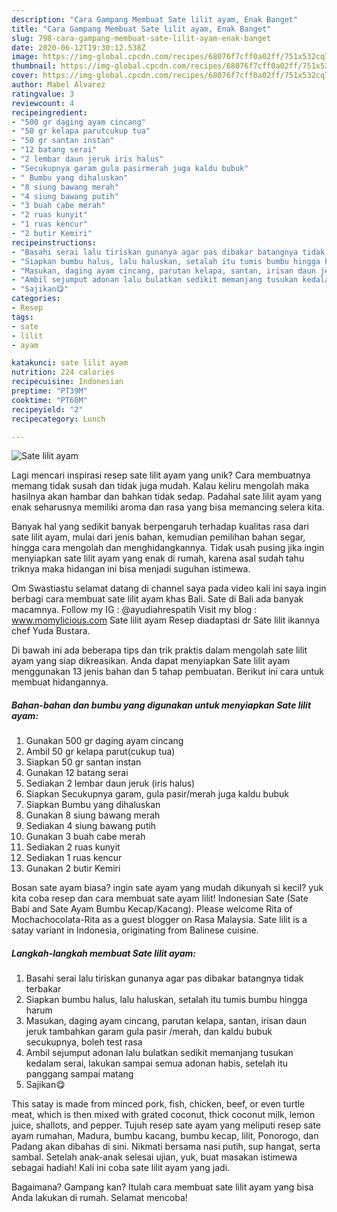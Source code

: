 ```yaml
---
description: "Cara Gampang Membuat Sate lilit ayam, Enak Banget"
title: "Cara Gampang Membuat Sate lilit ayam, Enak Banget"
slug: 798-cara-gampang-membuat-sate-lilit-ayam-enak-banget
date: 2020-06-12T19:30:12.538Z
image: https://img-global.cpcdn.com/recipes/68076f7cff0a02ff/751x532cq70/sate-lilit-ayam-foto-resep-utama.jpg
thumbnail: https://img-global.cpcdn.com/recipes/68076f7cff0a02ff/751x532cq70/sate-lilit-ayam-foto-resep-utama.jpg
cover: https://img-global.cpcdn.com/recipes/68076f7cff0a02ff/751x532cq70/sate-lilit-ayam-foto-resep-utama.jpg
author: Mabel Alvarez
ratingvalue: 3
reviewcount: 4
recipeingredient:
- "500 gr daging ayam cincang"
- "50 gr kelapa parutcukup tua"
- "50 gr santan instan"
- "12 batang serai"
- "2 lembar daun jeruk iris halus"
- "Secukupnya garam gula pasirmerah juga kaldu bubuk"
- " Bumbu yang dihaluskan"
- "8 siung bawang merah"
- "4 siung bawang putih"
- "3 buah cabe merah"
- "2 ruas kunyit"
- "1 ruas kencur"
- "2 butir Kemiri"
recipeinstructions:
- "Basahi serai lalu tiriskan gunanya agar pas dibakar batangnya tidak terbakar"
- "Siapkan bumbu halus, lalu haluskan, setalah itu tumis bumbu hingga harum"
- "Masukan, daging ayam cincang, parutan kelapa, santan, irisan daun jeruk tambahkan garam gula pasir /merah, dan kaldu bubuk secukupnya, boleh test rasa"
- "Ambil sejumput adonan lalu bulatkan sedikit memanjang tusukan kedalam serai, lakukan sampai semua adonan habis, setelah itu panggang sampai matang"
- "Sajikan😋"
categories:
- Resep
tags:
- sate
- lilit
- ayam

katakunci: sate lilit ayam 
nutrition: 224 calories
recipecuisine: Indonesian
preptime: "PT39M"
cooktime: "PT60M"
recipeyield: "2"
recipecategory: Lunch

---
```



![Sate lilit ayam](https://img-global.cpcdn.com/recipes/68076f7cff0a02ff/751x532cq70/sate-lilit-ayam-foto-resep-utama.jpg)

Lagi mencari inspirasi resep sate lilit ayam yang unik? Cara membuatnya memang tidak susah dan tidak juga mudah. Kalau keliru mengolah maka hasilnya akan hambar dan bahkan tidak sedap. Padahal sate lilit ayam yang enak seharusnya memiliki aroma dan rasa yang bisa memancing selera kita.

Banyak hal yang sedikit banyak berpengaruh terhadap kualitas rasa dari sate lilit ayam, mulai dari jenis bahan, kemudian pemilihan bahan segar, hingga cara mengolah dan menghidangkannya. Tidak usah pusing jika ingin menyiapkan sate lilit ayam yang enak di rumah, karena asal sudah tahu triknya maka hidangan ini bisa menjadi suguhan istimewa.

Om Swastiastu selamat datang di channel saya pada video kali ini saya ingin berbagi cara membuat sate lilit ayam khas Bali. Sate di Bali ada banyak macamnya. Follow my IG : @ayudiahrespatih Visit my blog : www.momylicious.com Sate lilit ayam Resep diadaptasi dr Sate lilit ikannya chef Yuda Bustara.


Di bawah ini ada beberapa tips dan trik praktis dalam mengolah sate lilit ayam yang siap dikreasikan. Anda dapat menyiapkan Sate lilit ayam menggunakan 13 jenis bahan dan 5 tahap pembuatan. Berikut ini cara untuk membuat hidangannya.

<!--inarticleads1-->

##### Bahan-bahan dan bumbu yang digunakan untuk menyiapkan Sate lilit ayam:

1. Gunakan 500 gr daging ayam cincang
1. Ambil 50 gr kelapa parut(cukup tua)
1. Siapkan 50 gr santan instan
1. Gunakan 12 batang serai
1. Sediakan 2 lembar daun jeruk (iris halus)
1. Siapkan Secukupnya garam, gula pasir/merah juga kaldu bubuk
1. Siapkan  Bumbu yang dihaluskan
1. Gunakan 8 siung bawang merah
1. Sediakan 4 siung bawang putih
1. Gunakan 3 buah cabe merah
1. Sediakan 2 ruas kunyit
1. Sediakan 1 ruas kencur
1. Gunakan 2 butir Kemiri


Bosan sate ayam biasa? ingin sate ayam yang mudah dikunyah si kecil? yuk kita coba resep dan cara membuat sate ayam lilit! Indonesian Sate (Sate Babi and Sate Ayam Bumbu Kecap/Kacang). Please welcome Rita of Mochachocolata-Rita as a guest blogger on Rasa Malaysia. Sate lilit is a satay variant in Indonesia, originating from Balinese cuisine. 

<!--inarticleads2-->

##### Langkah-langkah membuat Sate lilit ayam:

1. Basahi serai lalu tiriskan gunanya agar pas dibakar batangnya tidak terbakar
1. Siapkan bumbu halus, lalu haluskan, setalah itu tumis bumbu hingga harum
1. Masukan, daging ayam cincang, parutan kelapa, santan, irisan daun jeruk tambahkan garam gula pasir /merah, dan kaldu bubuk secukupnya, boleh test rasa
1. Ambil sejumput adonan lalu bulatkan sedikit memanjang tusukan kedalam serai, lakukan sampai semua adonan habis, setelah itu panggang sampai matang
1. Sajikan😋


This satay is made from minced pork, fish, chicken, beef, or even turtle meat, which is then mixed with grated coconut, thick coconut milk, lemon juice, shallots, and pepper. Tujuh resep sate ayam yang meliputi resep sate ayam rumahan, Madura, bumbu kacang, bumbu kecap, lilit, Ponorogo, dan Padang akan dibahas di sini. Nikmati bersama nasi putih, sup hangat, serta sambal. Setelah anak-anak selesai ujian, yuk, buat masakan istimewa sebagai hadiah! Kali ini coba sate lilit ayam yang jadi. 

Bagaimana? Gampang kan? Itulah cara membuat sate lilit ayam yang bisa Anda lakukan di rumah. Selamat mencoba!
